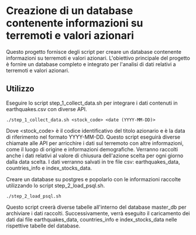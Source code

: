 # Creazione di un database contenente informazioni su terremoti e valori azionari
Questo progetto fornisce degli script per creare un database contenente informazioni su terremoti e valori azionari. L'obiettivo principale del progetto è fornire un database completo e integrato per l'analisi di dati relativi a terremoti e valori azionari.

## Utilizzo

Eseguire lo script step_1_collect_data.sh per integrare i dati contenuti in earthquakes.csv con diverse API.
```
./step_1_collect_data.sh <stock_code> <date (YYYY-MM-DD)>
```
Dove <stock_code> è il codice identificativo del titolo azionario e <date> è la data di riferimento nel formato YYYY-MM-DD. 
Questo script eseguirà diverse chiamate alle API per arricchire i dati sul terremoto con altre informazioni, come il luogo di origine e informazioni demografiche. Verranno raccolti anche i dati relativi al valore di chiusura dell'azione scelta per ogni giorno dalla data scelta. I dati verranno salvati in tre file csv: earthquakes_data, countries_info e index_stocks_data.

Creare un database su postgres e popolarlo con le informazioni raccolte utilizzando lo script step_2_load_psql.sh.
```
./step_2_load_psql.sh
```
Questo script creerà diverse tabelle all'interno del database master_db per archiviare i dati raccolti. Successivamente, verrà eseguito il caricamento dei dati dai file earthquakes_data, countries_info e index_stocks_data nelle rispettive tabelle del database.
